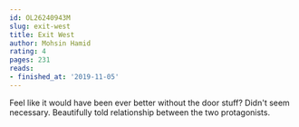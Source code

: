 ```yaml
---
id: OL26240943M
slug: exit-west
title: Exit West
author: Mohsin Hamid
rating: 4
pages: 231
reads:
- finished_at: '2019-11-05'
---
```

Feel like it would have been ever better without the door stuff? Didn't seem necessary. Beautifully told relationship between the two protagonists.
